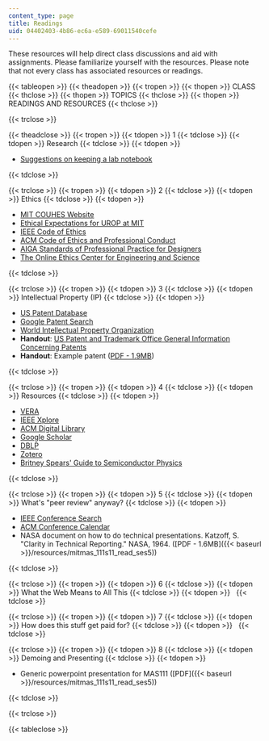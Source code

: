 ```yaml
---
content_type: page
title: Readings
uid: 04402403-4b86-ec6a-e589-69011540cefe
---
```


These resources will help direct class discussions and aid with assignments. Please familiarize yourself with the resources. Please note that not every class has associated resources or readings.

{{< tableopen >}}
{{< theadopen >}}
{{< tropen >}}
{{< thopen >}}
CLASS
{{< thclose >}}
{{< thopen >}}
TOPICS
{{< thclose >}}
{{< thopen >}}
READINGS AND RESOURCES
{{< thclose >}}

{{< trclose >}}

{{< theadclose >}}
{{< tropen >}}
{{< tdopen >}}
1
{{< tdclose >}}
{{< tdopen >}}
Research
{{< tdclose >}}
{{< tdopen >}}


*   [Suggestions on keeping a lab notebook](http://www.snco.com/laboratory.html)


{{< tdclose >}}

{{< trclose >}}
{{< tropen >}}
{{< tdopen >}}
2
{{< tdclose >}}
{{< tdopen >}}
Ethics
{{< tdclose >}}
{{< tdopen >}}


*   [MIT COUHES Website](http://web.mit.edu/committees/couhes/)
*   [Ethical Expectations for UROP at MIT](http://couhes.mit.edu/)
*   [IEEE Code of Ethics](http://www.ieee.org/about/corporate/governance/p7-8.html)
*   [ACM Code of Ethics and Professional Conduct](http://www.acm.org/about/code-of-ethics)
*   [AIGA Standards of Professional Practice for Designers](http://www.aiga.org/standards-professional-practice/)
*   [The Online Ethics Center for Engineering and Science](http://www.onlineethics.org/)


{{< tdclose >}}

{{< trclose >}}
{{< tropen >}}
{{< tdopen >}}
3
{{< tdclose >}}
{{< tdopen >}}
Intellectual Property (IP)
{{< tdclose >}}
{{< tdopen >}}


*   [US Patent Database](http://www.uspto.gov/patents/process/search/index.jsp)
*   [Google Patent Search](http://www.google.com/patents)
*   [World Intellectual Property Organization](http://www.wipo.int/portal/index.html.en)
*   **Handout**: [US Patent and Trademark Office General Information Concerning Patents](http://www.uspto.gov/patents/resources/general_info_concerning_patents.jsp)
*   **Handout**: Example patent ([PDF - 1.9MB](http://courses.media.mit.edu/2011spring/mas111/pat5177685.pdf))


{{< tdclose >}}

{{< trclose >}}
{{< tropen >}}
{{< tdopen >}}
4
{{< tdclose >}}
{{< tdopen >}}
Resources
{{< tdclose >}}
{{< tdopen >}}


*   [VERA](https://libraries.mit.edu/multi/index-gadgets.html)
*   [IEEE Xplore](http://ieeexplore.ieee.org/Xplore/guesthome.jsp)
*   [ACM Digital Library](http://portal.acm.org/)
*   [Google Scholar](http://scholar.google.com/)
*   [DBLP](http://www.informatik.uni-trier.de/~ley/db/)
*   [Zotero](http://www.zotero.org/)
*   [Britney Spears' Guide to Semiconductor Physics](http://britneyspears.ac/lasers.htm)


{{< tdclose >}}

{{< trclose >}}
{{< tropen >}}
{{< tdopen >}}
5
{{< tdclose >}}
{{< tdopen >}}
What's "peer review" anyway?
{{< tdclose >}}
{{< tdopen >}}


*   [IEEE Conference Search](http://www.ieee.org/conferences_events/index.html)
*   [ACM Conference Calendar](http://www.acm.org/conferences)
*   NASA document on how to do technical presentations. Katzoff, S. "Clarity in Technical Reporting." NASA, 1964. ([PDF - 1.6MB]({{< baseurl >}}/resources/mitmas_111s11_read_ses5))


{{< tdclose >}}

{{< trclose >}}
{{< tropen >}}
{{< tdopen >}}
6
{{< tdclose >}}
{{< tdopen >}}
What the Web Means to All This
{{< tdclose >}}
{{< tdopen >}}
 
{{< tdclose >}}

{{< trclose >}}
{{< tropen >}}
{{< tdopen >}}
7
{{< tdclose >}}
{{< tdopen >}}
How does this stuff get paid for?
{{< tdclose >}}
{{< tdopen >}}
 
{{< tdclose >}}

{{< trclose >}}
{{< tropen >}}
{{< tdopen >}}
8
{{< tdclose >}}
{{< tdopen >}}
Demoing and Presenting
{{< tdclose >}}
{{< tdopen >}}


*   Generic powerpoint presentation for MAS111 ([PDF]({{< baseurl >}}/resources/mitmas_111s11_read_ses5))


{{< tdclose >}}

{{< trclose >}}

{{< tableclose >}}